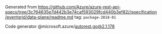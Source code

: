 Generated from https://github.com/Azure/azure-rest-api-specs/tree/3c764635e7d442b3e74caf593029fcd440b3ef82//specification/eventgrid/data-plane/readme.md tag: `package-2018-01`

Code generator @microsoft.azure/autorest.go@2.1.178


